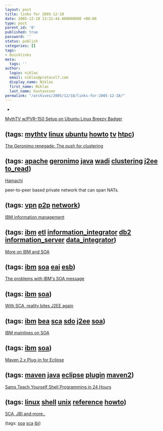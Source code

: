 ```yaml
---
layout: post
title: links for 2005-12-18
date: 2005-12-18 13:21:44.000000000 +00:00
type: post
parent_id: '0'
published: true
password: ''
status: publish
categories: []
tags:
- Quicklinks
meta:
  tags: ''
author:
  login: niklas
  email: niklas@protocol7.com
  display_name: Niklas
  first_name: Niklas
  last_name: Gustavsson
permalink: "/archives/2005/12/18/links-for-2005-12-18/"
---
```

- 
[MythTV w/PVR-150 Setup on Ubuntu Linux Breezy Badger](http://www.quietglow.com/docs/ubuntumythtv.html)

(tags: [mythtv](http://del.icio.us/protocol7/mythtv) [linux](http://del.icio.us/protocol7/linux) [ubuntu](http://del.icio.us/protocol7/ubuntu) [howto](http://del.icio.us/protocol7/howto) [tv](http://del.icio.us/protocol7/tv) [htpc](http://del.icio.us/protocol7/htpc))
- 
[The Geronimo renegade: The push for clustering](http://www-128.ibm.com/developerworks/opensource/library/os-ag-renegade2/?ca=dgr-lnxw97GeronimoClusters)

(tags: [apache](http://del.icio.us/protocol7/apache) [geronimo](http://del.icio.us/protocol7/geronimo) [java](http://del.icio.us/protocol7/java) [wadi](http://del.icio.us/protocol7/wadi) [clustering](http://del.icio.us/protocol7/clustering) [j2ee](http://del.icio.us/protocol7/j2ee) [to\_read](http://del.icio.us/protocol7/to_read))
- 
[Hamachi](http://www.hamachi.cc/)

peer-to-peer based private network that can span NATs.

(tags: [vpn](http://del.icio.us/protocol7/vpn) [p2p](http://del.icio.us/protocol7/p2p) [network](http://del.icio.us/protocol7/network))
- 
[IBM information management](http://www.regdeveloper.co.uk/2005/12/07/ibm_information_management/)

(tags: [ibm](http://del.icio.us/protocol7/ibm) [etl](http://del.icio.us/protocol7/etl) [information\_integrator](http://del.icio.us/protocol7/information_integrator) [db2](http://del.icio.us/protocol7/db2) [information\_server](http://del.icio.us/protocol7/information_server) [data\_integrator](http://del.icio.us/protocol7/data_integrator))
- 
[More on IBM and SOA](http://www.regdeveloper.co.uk/2005/12/06/ibm_soa_comment/)

(tags: [ibm](http://del.icio.us/protocol7/ibm) [soa](http://del.icio.us/protocol7/soa) [eai](http://del.icio.us/protocol7/eai) [esb](http://del.icio.us/protocol7/esb))
- 
[The problems with IBM's SOA message](http://www.regdeveloper.co.uk/2005/12/14/ibm_soa_message/)

(tags: [ibm](http://del.icio.us/protocol7/ibm) [soa](http://del.icio.us/protocol7/soa))
- 
[With SCA, reality bites J2EE again](http://www.regdeveloper.co.uk/2005/12/16/service_component_architecture/)

(tags: [ibm](http://del.icio.us/protocol7/ibm) [bea](http://del.icio.us/protocol7/bea) [sca](http://del.icio.us/protocol7/sca) [sdo](http://del.icio.us/protocol7/sdo) [j2ee](http://del.icio.us/protocol7/j2ee) [soa](http://del.icio.us/protocol7/soa))
- 
[IBM mainlines on SOA](http://www.regdeveloper.co.uk/2005/12/05/ibm_soa/)

(tags: [ibm](http://del.icio.us/protocol7/ibm) [soa](http://del.icio.us/protocol7/soa))
- 
[Maven 2.x Plug-in for Eclipse](http://maven.apache.org/eclipse-plugin.html)

(tags: [maven](http://del.icio.us/protocol7/maven) [java](http://del.icio.us/protocol7/java) [eclipse](http://del.icio.us/protocol7/eclipse) [plugin](http://del.icio.us/protocol7/plugin) [maven2](http://del.icio.us/protocol7/maven2))
- 
[Sams Teach Yourself Shell Programming in 24 Hours](http://kristi.erdves.lt/books/Computah%20Stuff/unix-linux/Teach_Yourself_Shell_Programming_In_24hrs.tar/ewtoc.html)

(tags: [linux](http://del.icio.us/protocol7/linux) [shell](http://del.icio.us/protocol7/shell) [unix](http://del.icio.us/protocol7/unix) [reference](http://del.icio.us/protocol7/reference) [howto](http://del.icio.us/protocol7/howto))
- 
[SCA, JBI and more..](http://azur.typepad.com/bpel/2005/12/sca_jbi_and_mor.html)

(tags: [soa](http://del.icio.us/protocol7/soa) [sca](http://del.icio.us/protocol7/sca) [jbi](http://del.icio.us/protocol7/jbi))
